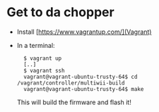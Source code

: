 # Get to da chopper

- Install [https://www.vagrantup.com/](Vagrant)
- In a terminal:

        $ vagrant up
        [..]
        $ vagrant ssh
        vagrant@vagrant-ubuntu-trusty-64$ cd /vagrant/controller/multiwii-build
        vagrant@vagrant-ubuntu-trusty-64$ make

  This will build the firmware and flash it!
